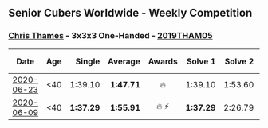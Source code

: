 ## Senior Cubers Worldwide - Weekly Competition
### [Chris Thames](../chris_thames.md) - 3x3x3 One-Handed - [2019THAM05](https://www.worldcubeassociation.org/persons/2019THAM05?event=333oh)

| Date | Age | Single | Average | Awards | Solve 1 | Solve 2 | Solve 3 | Solve 4 | Solve 5 | Video |
| :--: | :--: | --: | --: | :--: | --: | --: | --: | --: | --: | :-- |
| [2020-06-23](../../results/333oh/2020-06-23.md) | <40 | 1:39.10 | **1:47.71** | 🔥 | 1:39.10 | 1:53.60 | 1:50.45 | DNS | DNS | [Link](https://www.facebook.com/events/722150235200875/permalink/725711178178114/) |
| [2020-06-09](../../results/333oh/2020-06-09.md) | <40 | **1:37.29** | **1:55.91** | 🔥 ⚡ | **1:37.29** | 2:26.79 | 1:43.65 | DNS | DNS | [Link](https://www.facebook.com/events/903549840109576/permalink/907439353053958/) |


<!-- Global site tag (gtag.js) - Google Analytics -->
<script async src="https://www.googletagmanager.com/gtag/js?id=UA-86348435-3"></script>
<script>window.dataLayer = window.dataLayer || []; function gtag() {dataLayer.push(arguments);} gtag('js', new Date()); gtag('config', 'UA-86348435-3');</script>
